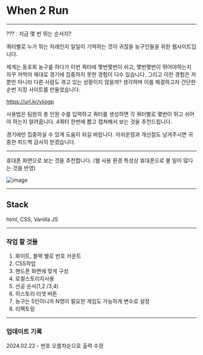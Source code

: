 # When 2 Run

---

??? : 지금 몇 번 뛰는 순서지?

쿼터별로 누가 뛰는 차례인지 일일이 기억하는 것이 귀찮을 농구인들을 위한 웹사이트입니다.




제게는 동호회 농구를 하다가 이번 쿼터에 몇번몇번이 쉬고, 몇번몇번이 뛰어야하는지 자꾸 까먹어 제대로 경기에 집중하지 못한 경험이 다수 있습니다. 그리고 이런 경험은 저 뿐만 아니라 다른 사람도 겪고 있는 상황이지 않을까? 생각하며 이를 해결하고자 간단한 순번 지정 사이트를 만들었습니다. 


https://url.kr/vjiogp



사용법은 팀원의 총 인원 수를 입력하고 쿼터를 생성하면 각 쿼터별로 몇번이 뛰고 쉬어야 하는지 알려줍니다. 4쿼터 한번에 뽑고 캡쳐해서 보는 것을 추천드립니다. 


경기에만 집중하실 수 있게 도움이 되길 바랍니다. 아쉬운점과 개선점도 남겨주시면 귀중한 피드백 감사히 받겠습니다. 

---

휴대폰 화면으로 보는 것을 추천합니다.
(웹 사용 환경 특성상 휴대폰으로 볼 일이 많다는 것을 반영)

![image](https://github.com/forwarder1121/forwarder1121.github.io/assets/66872094/cc59c5f7-91e6-47d9-b1f3-26914232c187)

---

## Stack

html, CSS, Vanilla JS

---

### 작업 할 것들

1. 화이트, 블랙 별로 번호 카운트
2. CSS작업
3. 핸드폰 화면에 맞게 구성
4. 로컬스토리지사용
5. 선공 순서(1,2 /3,4)
6. 히스토리 리셋 버튼
7. 농구는 5인이니까 N명이 필요한 게임도 가능하게 변수로 설정
8. 리펙토링

---

### 업데이트 기록

2024.02.22 - 번호 오름차순으로 출력 수정
